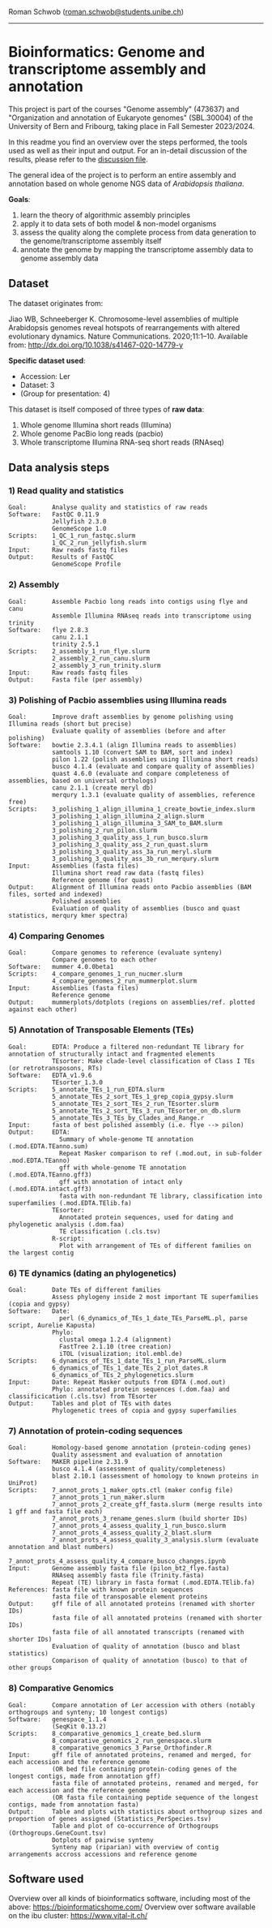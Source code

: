 

Roman Schwob (roman.schwob@students.unibe.ch)

---
# Bioinformatics: Genome and transcriptome assembly and annotation


This project is part of the courses "Genome assembly" (473637) and "Organization and annotation of Eukaryote genomes" (SBL.30004) of the University of Bern and Fribourg, taking place in Fall Semester 2023/2024.

In this readme you find an overview over the steps performed, the tools used as well as their input and output. For an in-detail discussion of the results, please refer to the [discussion file](./DISCUSSION.md).

The general idea of the project is to perform an entire assembly and annotation based on whole genome NGS data of *Arabidopsis thaliana*.

**Goals**:
1) learn the theory of algorithmic assembly principles
2) apply it to data sets of both model & non-model organisms
3) assess the quality along the complete process from data generation to the genome/transcriptome assembly itself
4) annotate the genome by mapping the transcriptome assembly data to genome assembly data


## Dataset

The dataset originates from:

Jiao WB, Schneeberger K. Chromosome-level assemblies of multiple Arabidopsis genomes reveal hotspots of rearrangements with altered evolutionary dynamics. Nature Communications. 2020;11:1–10. Available from: http://dx.doi.org/10.1038/s41467-020-14779-y

**Specific dataset used**:

- Accession: Ler
- Dataset: 3
- (Group for presentation: 4)

This dataset is itself composed of three types of **raw data**:

1) Whole genome Illumina short reads (Illumina)
2) Whole genome PacBio long reads (pacbio)
3) Whole transcriptome Illumina RNA-seq short reads (RNAseq)

## Data analysis steps

### 1) Read quality and statistics
    Goal:       Analyse quality and statistics of raw reads
    Software:   FastQC 0.11.9
                Jellyfish 2.3.0
                GenomeScope 1.0
    Scripts:    1_QC_1_run_fastqc.slurm
                1_QC_2_run_jellyfish.slurm
    Input:      Raw reads fastq files
    Output:     Results of FastQC
                GenomeScope Profile

### 2) Assembly
    Goal:       Assemble Pacbio long reads into contigs using flye and canu
                Assemble Illumina RNAseq reads into transcriptome using trinity
    Software:   flye 2.8.3
                canu 2.1.1
                trinity 2.5.1
    Scripts:    2_assembly_1_run_flye.slurm
                2_assembly_2_run_canu.slurm
                2_assembly_3_run_trinity.slurm
    Input:      Raw reads fastq files
    Output:     Fasta file (per assembly)

### 3) Polishing of Pacbio assemblies using Illumina reads
    Goal:       Improve draft assemblies by genome polishing using Illumina reads (short but precise)
                Evaluate quality of assemblies (before and after polishing)
    Software:   bowtie 2.3.4.1 (align Illumina reads to assemblies)
                samtools 1.10 (convert SAM to BAM, sort and index)
                pilon 1.22 (polish assemblies using Illumina short reads)
                busco 4.1.4 (evaluate and compare quality of assemblies)
                quast 4.6.0 (evaluate and compare completeness of assemblies, based on universal orthologs)
                canu 2.1.1 (create meryl db)
                merqury 1.3.1 (evaluate quality of assemblies, reference free)
    Scripts:    3_polishing_1_align_illumina_1_create_bowtie_index.slurm
                3_polishing_1_align_illumina_2_align.slurm
                3_polishing_1_align_illumina_3_SAM_to_BAM.slurm
                3_polishing_2_run_pilon.slurm
                3_polishing_3_quality_ass_1_run_busco.slurm
                3_polishing_3_quality_ass_2_run_quast.slurm
                3_polishing_3_quality_ass_3a_run_meryl.slurm
                3_polishing_3_quality_ass_3b_run_merqury.slurm
    Input:      Assemblies (fasta files)
                Illumina short read raw data (fastq files)
                Reference genome (for quast)
    Output:     Alignment of Illumina reads onto Pacbio assemblies (BAM files, sorted and indexed)
                Polished assemblies
                Evaluation of quality of assemblies (busco and quast statistics, merqury kmer spectra)

### 4) Comparing Genomes
    Goal:       Compare genomes to reference (evaluate synteny)
                Compare genomes to each other
    Software:   mummer 4.0.0beta1
    Scripts:    4_compare_genomes_1_run_nucmer.slurm
                4_compare_genomes_2_run_mummerplot.slurm
    Input:      Assemblies (fasta files)
                Reference genome
    Output:     mummerplots/dotplots (regions on assemblies/ref. plotted against each other)

### 5) Annotation of Transposable Elements (TEs)
    Goal:       EDTA: Produce a filtered non-redundant TE library for annotation of structurally intact and fragmented elements
                TEsorter: Make clade-level classification of Class I TEs (or retrotransposons, RTs)
    Software:   EDTA_v1.9.6
                TEsorter_1.3.0
    Scripts:    5_annotate_TEs_1_run_EDTA.slurm
                5_annotate_TEs_2_sort_TEs_1_grep_copia_gypsy.slurm
                5_annotate_TEs_2_sort_TEs_2_run_TEsorter.slurm
                5_annotate_TEs_2_sort_TEs_3_run_TEsorter_on_db.slurm
                5_annotate_TEs_3_TEs_by_Clades_and_Range.r
    Input:      fasta of best polished assembly (i.e. flye --> pilon)
    Output:     EDTA:
                  Summary of whole-genome TE annotation (.mod.EDTA.TEanno.sum)                  
                  Repeat Masker comparison to ref (.mod.out, in sub-folder .mod.EDTA.TEanno)
                  gff with whole-genome TE annotation (.mod.EDTA.TEanno.gff3)
                  gff with annotation of intact only (.mod.EDTA.intact.gff3)                  
                  fasta with non-redundant TE library, classification into superfamilies (.mod.EDTA.TElib.fa)
                TEsorter:
                  Annotated protein sequences, used for dating and phylogenetic analysis (.dom.faa)
                  TE classification (.cls.tsv)
                R-script:
                  Plot with arrangement of TEs of different families on the largest contig
    
### 6) TE dynamics (dating an phylogenetics)
    Goal:       Date TEs of different families
                Assess phylogeny inside 2 most important TE superfamilies (copia and gypsy)
    Software:   Date:
                  perl (6_dynamics_of_TEs_1_date_TEs_ParseML.pl, parse script, Aurelie Kapusta)
                Phylo:
                  clustal omega 1.2.4 (alignment)
                  FastTree 2.1.10 (tree creation)
                  iTOL (visualization; itol.embl.de)
    Scripts:    6_dynamics_of_TEs_1_date_TEs_1_run_ParseML.slurm
                6_dynamics_of_TEs_1_date_TEs_2_plot_dates.R
                6_dynamics_of_TEs_2_phylogenetics.slurm
    Input:      Date: Repeat Masker outputs from EDTA (.mod.out)
                Phylo: annotated protein sequences (.dom.faa) and classificication (.cls.tsv) from TEsorter
    Output:     Tables and plot of TEs with dates
                Phylogenetic trees of copia and gypsy superfamilies

### 7) Annotation of protein-coding sequences
    Goal:       Homology-based genome annotation (protein-coding genes)
                Quality assessment and evaluation of annotation
    Software:   MAKER pipeline 2.31.9
                busco 4.1.4 (assessment of quality/completeness)
                blast 2.10.1 (assessment of homology to known proteins in UniProt)
    Scripts:    7_annot_prots_1_maker_opts.ctl (maker config file)
                7_annot_prots_1_run_maker.slurm
                7_annot_prots_2_create_gff_fasta.slurm (merge results into 1 gff and fasta file each)
                7_annot_prots_3_rename_genes.slurm (build shorter IDs)
                7_annot_prots_4_assess_quality_1_run_busco.slurm
                7_annot_prots_4_assess_quality_2_blast.slurm
                7_annot_prots_4_assess_quality_3_analysis.slurm (evaluate annotation and blast numbers)
                7_annot_prots_4_assess_quality_4_compare_busco_changes.ipynb
    Input:      Genome assembly fasta file (pilon_bt2_flye.fasta)
                RNAseq assembly fasta file (Trinity.fasta)
                Repeat (TE) library in fasta format (.mod.EDTA.TElib.fa)
    References: fasta file with known protein sequences
                fasta file of transposable element proteins
    Output:     gff file of all annotated proteins (renamed with shorter IDs)
                fasta file of all annotated proteins (renamed with shorter IDs)
                fasta file of all annotated transcripts (renamed with shorter IDs)
                Evaluation of quality of annotation (busco and blast statistics)
                Comparison of quality of annotation (busco) to that of other groups

### 8) Comparative Genomics
    Goal:       Compare annotation of Ler accession with others (notably orthogroups and synteny; 10 longest contigs)
    Software:   genespace_1.1.4
                (SeqKit 0.13.2)
    Scripts:    8_comparative_genomics_1_create_bed.slurm
                8_comparative_genomics_2_run_genespace.slurm
                8_comparative_genomics_3_Parse_Orthofinder.R
    Input:      gff file of annotated proteins, renamed and merged, for each accession and the reference genome
                (OR bed file containing protein-coding genes of the longest contigs, made from annotation gff)
                fasta file of annotated proteins, renamed and merged, for each accession and the reference genome
                (OR fasta file containing peptide sequence of the longest contigs, made from annotation fasta)
    Output:     Table and plots with statistics about orthogroup sizes and proportion of genes assigned (Statistics_PerSpecies.tsv)
                Table and plot of co-occurrence of Orthogroups (Orthogroups.GeneCount.tsv)
                Dotplots of pairwise synteny
                Synteny map (riparian) with overview of contig arrangements accross accessions and reference genome

## Software used

Overview over all kinds of bioinformatics software, including most of the above:
https://bioinformaticshome.com/
Overview over software available on the ibu cluster:
https://www.vital-it.ch/

